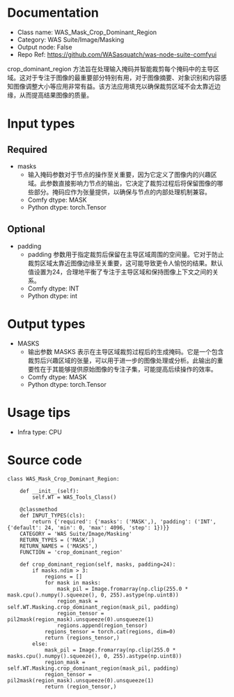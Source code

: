 # Documentation
- Class name: WAS_Mask_Crop_Dominant_Region
- Category: WAS Suite/Image/Masking
- Output node: False
- Repo Ref: https://github.com/WASasquatch/was-node-suite-comfyui

crop_dominant_region 方法旨在处理输入掩码并智能裁剪每个掩码中的主导区域。这对于专注于图像的最重要部分特别有用，对于图像摘要、对象识别和内容感知图像调整大小等应用非常有益。该方法应用填充以确保裁剪区域不会太靠近边缘，从而提高结果图像的质量。

# Input types
## Required
- masks
    - 输入掩码参数对于节点的操作至关重要，因为它定义了图像内的兴趣区域。此参数直接影响力节点的输出，它决定了裁剪过程后将保留图像的哪些部分。掩码应作为张量提供，以确保与节点的内部处理机制兼容。
    - Comfy dtype: MASK
    - Python dtype: torch.Tensor
## Optional
- padding
    - padding 参数用于指定裁剪后保留在主导区域周围的空间量。它对于防止裁剪区域太靠近图像边缘至关重要，这可能导致更令人愉悦的结果。默认值设置为24，合理地平衡了专注于主导区域和保持图像上下文之间的关系。
    - Comfy dtype: INT
    - Python dtype: int

# Output types
- MASKS
    - 输出参数 MASKS 表示在主导区域裁剪过程后的生成掩码。它是一个包含裁剪后兴趣区域的张量，可以用于进一步的图像处理或分析。此输出的重要性在于其能够提供原始图像的专注子集，可能提高后续操作的效率。
    - Comfy dtype: MASK
    - Python dtype: torch.Tensor

# Usage tips
- Infra type: CPU

# Source code
```
class WAS_Mask_Crop_Dominant_Region:

    def __init__(self):
        self.WT = WAS_Tools_Class()

    @classmethod
    def INPUT_TYPES(cls):
        return {'required': {'masks': ('MASK',), 'padding': ('INT', {'default': 24, 'min': 0, 'max': 4096, 'step': 1})}}
    CATEGORY = 'WAS Suite/Image/Masking'
    RETURN_TYPES = ('MASK',)
    RETURN_NAMES = ('MASKS',)
    FUNCTION = 'crop_dominant_region'

    def crop_dominant_region(self, masks, padding=24):
        if masks.ndim > 3:
            regions = []
            for mask in masks:
                mask_pil = Image.fromarray(np.clip(255.0 * mask.cpu().numpy().squeeze(), 0, 255).astype(np.uint8))
                region_mask = self.WT.Masking.crop_dominant_region(mask_pil, padding)
                region_tensor = pil2mask(region_mask).unsqueeze(0).unsqueeze(1)
                regions.append(region_tensor)
            regions_tensor = torch.cat(regions, dim=0)
            return (regions_tensor,)
        else:
            mask_pil = Image.fromarray(np.clip(255.0 * masks.cpu().numpy().squeeze(), 0, 255).astype(np.uint8))
            region_mask = self.WT.Masking.crop_dominant_region(mask_pil, padding)
            region_tensor = pil2mask(region_mask).unsqueeze(0).unsqueeze(1)
            return (region_tensor,)
```